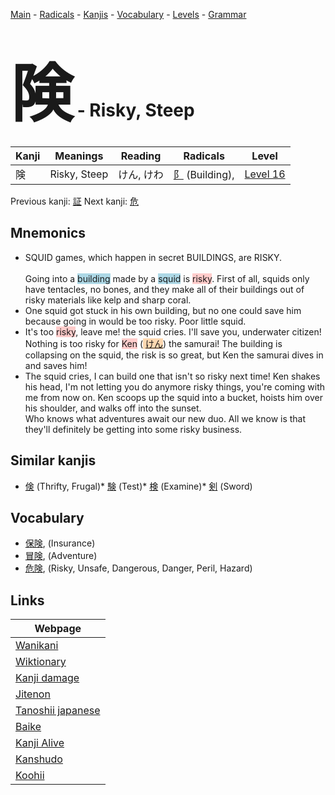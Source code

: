 <style> bigfont {font-size: 100px}</style>
[Main](../index.md) -
[Radicals](../radicals.md) -
[Kanjis](../kanjis.md) -
[Vocabulary](../vocabulary.md) -
[Levels](../levels.md) -
[Grammar](../grammar.md)
# <bigfont> 険</bigfont> - Risky, Steep 

| Kanji | Meanings | Reading | Radicals | Level |
| --- | --- | --- | --- | --- |
| 険 | Risky, Steep | けん, けわ | [阝](../radicals/阝.md) (Building),  | [Level 16](../levels/wk_level16.md) |

Previous kanji: [証](証.md) Next kanji: [危](危.md) 

## Mnemonics
 * SQUID games, which happen in secret BUILDINGS, are RISKY.<br><br>Going into a <span style="background-color:#ADD8E6"> building</span> made by a <span style="background-color:#ADD8E6"> squid</span> is <span style="background-color:#ffcccb"> risky</span>. First of all, squids only have tentacles, no bones, and they make all of their buildings out of risky materials like kelp and sharp coral.
* One squid got stuck in his own building, but no one could save him because going in would be too risky. Poor little squid.
* It's too <span style="background-color:#ffcccb"> risky</span>, leave me! the squid cries. I'll save you, underwater citizen! Nothing is too risky for <span style="background-color:#ffcccb"> Ken</span> (<span style="background-color:#fed8b1"> [けん](https://jisho.org/search/けん)</span>) the samurai! The building is collapsing on the squid, the risk is so great, but Ken the samurai dives in and saves him!
* The squid cries, I can build one that isn't so risky next time! Ken shakes his head, I'm not letting you do anymore risky things, you're coming with me from now on. Ken scoops up the squid into a bucket, hoists him over his shoulder, and walks off into the sunset.<br />Who knows what adventures await our new duo. All we know is that they'll definitely be getting into some risky business.


## Similar kanjis
 * [倹](倹.md) (Thrifty, Frugal)* [験](験.md) (Test)* [検](検.md) (Examine)* [剣](剣.md) (Sword)


## Vocabulary
 * [保険](../vocabulary/険.md), (Insurance)
* [冒険](../vocabulary/険.md), (Adventure)
* [危険](../vocabulary/険.md), (Risky, Unsafe, Dangerous, Danger, Peril, Hazard)



## Links 

| Webpage |
| --- |
| [Wanikani          ](https://www.wanikani.com/kanji/険) |
| [Wiktionary        ](https://en.wiktionary.org/wiki/険) |
| [Kanji damage      ](http://www.kanjidamage.com/kanji/search?utf8=✓&q=険) |
| [Jitenon           ](https://jitenon.com/kanji/険) |
| [Tanoshii japanese ](https://www.tanoshiijapanese.com/dictionary/kanji.cfm?k=険) |
| [Baike             ](https://baike.baidu.com/item/険) |
| [Kanji Alive       ](https://app.kanjialive.com/険) |
| [Kanshudo          ](https://www.kanshudo.com/searchmn?q=険) |
| [Koohii            ](https://kanji.koohii.com/study/kanji/険) |
